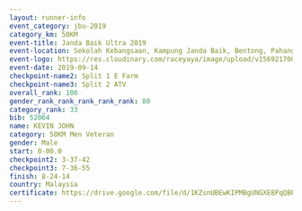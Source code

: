 ```yaml
---
layout: runner-info 
event_category: jbu-2019 
category_km: 50KM 
event-title: Janda Baik Ultra 2019 
event-location: Sekolah Kebangsaan, Kampung Janda Baik, Bentong, Pahang, Malaysia 
event-logo: https://res.cloudinary.com/raceyaya/image/upload/v1569217009/logo/janda-baik_vch1pc.jpg 
event-date: 2019-09-14 
checkpoint-name2: Split 1 E Farm 
checkpoint-name3: Split 2 ATV 
overall_rank: 100
gender_rank_rank_rank_rank_rank: 80
category_rank: 33
bib: 52064
name: KEVIN JOHN
category: 50KM Men Veteran
gender: Male
start: 0-00.0
checkpoint2: 3-37-42
checkpoint3: 7-36-55
finish: 8-24-14
country: Malaysia
certificate: https://drive.google.com/file/d/1KZsnUBEwKIPMBgUNGXE8PqQBEEguYOcm/view?usp=sharing
---
```

